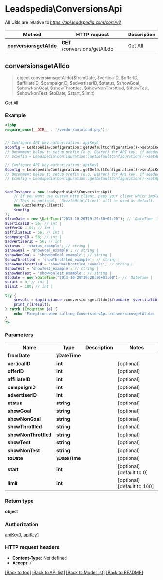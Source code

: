 # Leadspedia\ConversionsApi

All URIs are relative to *https://api.leadspedia.com/core/v2*

Method | HTTP request | Description
------------- | ------------- | -------------
[**conversionsgetAlldo**](ConversionsApi.md#conversionsgetAlldo) | **GET** /conversions/getAll.do | Get All



## conversionsgetAlldo

> object conversionsgetAlldo($fromDate, $verticalID, $offerID, $affiliateID, $campaignID, $advertiserID, $status, $showGoal, $showNonGoal, $showThrottled, $showNonThrottled, $showTest, $showNonTest, $toDate, $start, $limit)

Get All

### Example

```php
<?php
require_once(__DIR__ . '/vendor/autoload.php');


// Configure API key authorization: apiKey0
$config = Leadspedia\Configuration::getDefaultConfiguration()->setApiKey('api_key', 'YOUR_API_KEY');
// Uncomment below to setup prefix (e.g. Bearer) for API key, if needed
// $config = Leadspedia\Configuration::getDefaultConfiguration()->setApiKeyPrefix('api_key', 'Bearer');

// Configure API key authorization: apiKey1
$config = Leadspedia\Configuration::getDefaultConfiguration()->setApiKey('api_secret', 'YOUR_API_KEY');
// Uncomment below to setup prefix (e.g. Bearer) for API key, if needed
// $config = Leadspedia\Configuration::getDefaultConfiguration()->setApiKeyPrefix('api_secret', 'Bearer');


$apiInstance = new Leadspedia\Api\ConversionsApi(
    // If you want use custom http client, pass your client which implements `GuzzleHttp\ClientInterface`.
    // This is optional, `GuzzleHttp\Client` will be used as default.
    new GuzzleHttp\Client(),
    $config
);
$fromDate = new \DateTime("2013-10-20T19:20:30+01:00"); // \DateTime | 
$verticalID = 56; // int | 
$offerID = 56; // int | 
$affiliateID = 56; // int | 
$campaignID = 56; // int | 
$advertiserID = 56; // int | 
$status = 'status_example'; // string | 
$showGoal = 'showGoal_example'; // string | 
$showNonGoal = 'showNonGoal_example'; // string | 
$showThrottled = 'showThrottled_example'; // string | 
$showNonThrottled = 'showNonThrottled_example'; // string | 
$showTest = 'showTest_example'; // string | 
$showNonTest = 'showNonTest_example'; // string | 
$toDate = new \DateTime("2013-10-20T19:20:30+01:00"); // \DateTime | 
$start = 0; // int | 
$limit = 100; // int | 

try {
    $result = $apiInstance->conversionsgetAlldo($fromDate, $verticalID, $offerID, $affiliateID, $campaignID, $advertiserID, $status, $showGoal, $showNonGoal, $showThrottled, $showNonThrottled, $showTest, $showNonTest, $toDate, $start, $limit);
    print_r($result);
} catch (Exception $e) {
    echo 'Exception when calling ConversionsApi->conversionsgetAlldo: ', $e->getMessage(), PHP_EOL;
}
?>
```

### Parameters


Name | Type | Description  | Notes
------------- | ------------- | ------------- | -------------
 **fromDate** | **\DateTime**|  |
 **verticalID** | **int**|  | [optional]
 **offerID** | **int**|  | [optional]
 **affiliateID** | **int**|  | [optional]
 **campaignID** | **int**|  | [optional]
 **advertiserID** | **int**|  | [optional]
 **status** | **string**|  | [optional]
 **showGoal** | **string**|  | [optional]
 **showNonGoal** | **string**|  | [optional]
 **showThrottled** | **string**|  | [optional]
 **showNonThrottled** | **string**|  | [optional]
 **showTest** | **string**|  | [optional]
 **showNonTest** | **string**|  | [optional]
 **toDate** | **\DateTime**|  | [optional]
 **start** | **int**|  | [optional] [default to 0]
 **limit** | **int**|  | [optional] [default to 100]

### Return type

**object**

### Authorization

[apiKey0](../../README.md#apiKey0), [apiKey1](../../README.md#apiKey1)

### HTTP request headers

- **Content-Type**: Not defined
- **Accept**: */*

[[Back to top]](#) [[Back to API list]](../../README.md#documentation-for-api-endpoints)
[[Back to Model list]](../../README.md#documentation-for-models)
[[Back to README]](../../README.md)

